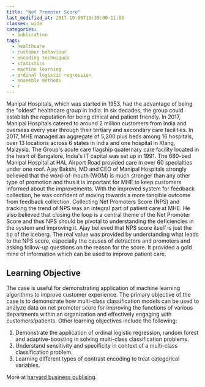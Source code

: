 ```yaml
---
title: "Net Promoter Score"
last_modified_at: 2017-10-09T13:35:00-11:00
classes: wide
categories:
  - publication
tags:
  - healthcare
  - customer behaviour
  - encoding techniques
  - statistics
  - machine learning
  - ordinal logistic regression
  - ensemble methods
  - r
---
```

Manipal Hospitals, which was started in 1953, had the advantage of being the "oldest" healthcare group in India. In six decades, the group could establish 
the reputation for being ethical and patient friendly. In 2017, Manipal Hospitals catered to around 2 million customers from India and overseas every year
through their tertiary and secondary care facilities. In 2017, MHE managed an aggregate of 5,200 plus beds among 16 hospitals, over 13 locations across 
6 states in India and one hospital in Klang, Malaysia. The Group's acute care flagship quaternary care facility located in the heart of Bangalore, 
India's IT capital was set up in 1991. The 680-bed Manipal Hospital at HAL Airport Road provided care in over 60 specialties under one roof. Ajay Bakshi, MD 
and CEO of Manipal Hospitals strongly believed that the word-of-mouth (WOM) is much stronger than any other type of promotion and thus it is important for 
MHE to keep customers informed about the improvements. With the improved system for feedback collection, he was confident of moving towards a more 
tangible outcome from feedback collection. Collecting Net Promoters Score (NPS) and tracking the trend of NPS was an integral part of patient care at MHE. 
He also believed that closing the loop is a central theme of the Net Promoter Score and thus NPS should be pivotal to understanding the deficiencies in 
the system and improving it. Ajay believed that NPS score itself is just the tip of the iceberg. The real value was provided by understanding what leads 
to the NPS score, especially the causes of detractors and promoters and asking follow-up questions on the reason for the score. It provided a gold mine of 
information which can be used to improve patient care.

## Learning Objective
The case is useful for demonstrating application of machine learning algorithms to improve customer experience. The primary objective of the case is 
to demonstrate how multi-class classification models can be used to analyze data on net promoter score for improving the functions of various departments 
within an organization and effectively engaging with customers/patients. Other learning objectives include the following:

1. Demonstrate the application of ordinal logistic regression, random forest and adaptive-boosting in solving multi-class classification problems.  
3. Understand sensitivity and specificity in context of a multi-class classification problem. 
4. Learning different types of contrast encoding to treat categorical variables. 

More at [harvard business publising](https://hbsp.harvard.edu/product/IMB649-PDF-ENG).

